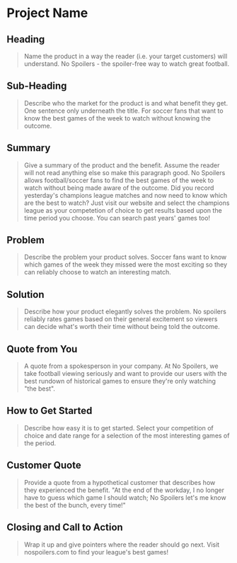 # Project Name #

<!--
> This material was originally posted [here](http://www.quora.com/What-is-Amazons-approach-to-product-development-and-product-management). It is reproduced here for posterities sake.

There is an approach called "working backwards" that is widely used at Amazon. They work backwards from the customer, rather than starting with an idea for a product and trying to bolt customers onto it. While working backwards can be applied to any specific product decision, using this approach is especially important when developing new products or features.

For new initiatives a product manager typically starts by writing an internal press release announcing the finished product. The target audience for the press release is the new/updated product's customers, which can be retail customers or internal users of a tool or technology. Internal press releases are centered around the customer problem, how current solutions (internal or external) fail, and how the new product will blow away existing solutions.

If the benefits listed don't sound very interesting or exciting to customers, then perhaps they're not (and shouldn't be built). Instead, the product manager should keep iterating on the press release until they've come up with benefits that actually sound like benefits. Iterating on a press release is a lot less expensive than iterating on the product itself (and quicker!).

If the press release is more than a page and a half, it is probably too long. Keep it simple. 3-4 sentences for most paragraphs. Cut out the fat. Don't make it into a spec. You can accompany the press release with a FAQ that answers all of the other business or execution questions so the press release can stay focused on what the customer gets. My rule of thumb is that if the press release is hard to write, then the product is probably going to suck. Keep working at it until the outline for each paragraph flows.

Oh, and I also like to write press-releases in what I call "Oprah-speak" for mainstream consumer products. Imagine you're sitting on Oprah's couch and have just explained the product to her, and then you listen as she explains it to her audience. That's "Oprah-speak", not "Geek-speak".

Once the project moves into development, the press release can be used as a touchstone; a guiding light. The product team can ask themselves, "Are we building what is in the press release?" If they find they're spending time building things that aren't in the press release (overbuilding), they need to ask themselves why. This keeps product development focused on achieving the customer benefits and not building extraneous stuff that takes longer to build, takes resources to maintain, and doesn't provide real customer benefit (at least not enough to warrant inclusion in the press release).
 -->

## Heading ##
  > Name the product in a way the reader (i.e. your target customers) will understand.
  No Spoilers - the spoiler-free way to watch great football.

## Sub-Heading ##
  > Describe who the market for the product is and what benefit they get. One sentence only underneath the title.
  For soccer fans that want to know the best games of the week to watch without knowing the outcome.

## Summary ##
  > Give a summary of the product and the benefit. Assume the reader will not read anything else so make this paragraph good.
  No Spoilers allows football/soccer fans to find the best games of the week to watch without being made aware of the outcome. Did you record yesterday's champions league matches and now need to know which are the best to watch? Just visit our website and select the champions league as your competetion of choice to get results based upon the time period you choose. You can search past years' games too!
## Problem ##
  > Describe the problem your product solves.
 Soccer fans want to know which games of the week they missed were the most exciting so they can reliably choose to watch an interesting match.
## Solution ##
  > Describe how your product elegantly solves the problem.
 No spoilers reliably rates games based on their general excitement so viewers can decide what's worth their time without being told the outcome.
## Quote from You ##
  > A quote from a spokesperson in your company.
At No Spoilers, we take football viewing seriously and want to provide our users with the best rundown of historical games to ensure they're only watching "the best".
## How to Get Started ##
  > Describe how easy it is to get started.
Select your competition of choice and date range for a selection of the most interesting games of the period.
## Customer Quote ##
  > Provide a quote from a hypothetical customer that describes how they experienced the benefit.
"At the end of the workday, I no longer have to guess which game I should watch; No Spoilers let's me know the best of the bunch, every time!"
## Closing and Call to Action ##
  > Wrap it up and give pointers where the reader should go next.
  Visit nospoilers.com to find your league's best games!
